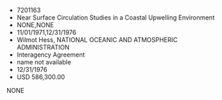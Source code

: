 * 7201163
* Near Surface Circulation Studies in a Coastal Upwelling Environment
* NONE,NONE
* 11/01/1971,12/31/1976
* Wilmot Hess, NATIONAL OCEANIC AND ATMOSPHERIC ADMINISTRATION
* Interagency Agreement
* name not available
* 12/31/1976
* USD 586,300.00

NONE